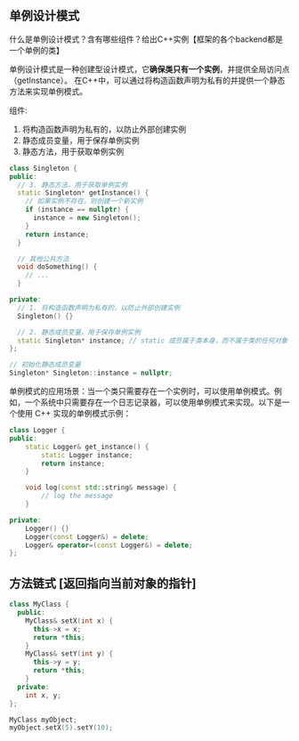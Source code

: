 

## 单例设计模式

什么是单例设计模式？含有哪些组件？给出C++实例【框架的各个backend都是一个单例的类】

单例设计模式是一种创建型设计模式，它**确保类只有一个实例**，并提供全局访问点（getInstance）。 在C++中，可以通过将构造函数声明为私有的并提供一个静态方法来实现单例模式。

组件:
  1. 将构造函数声明为私有的，以防止外部创建实例
  2. 静态成员变量，用于保存单例实例
  3. 静态方法，用于获取单例实例

~~~cpp
class Singleton {
public:
  // 3. 静态方法，用于获取单例实例
  static Singleton* getInstance() {
    // 如果实例不存在，则创建一个新实例
    if (instance == nullptr) {
      instance = new Singleton();
    }
    return instance;
  }

  // 其他公共方法
  void doSomething() {
    // ...
  }

private:
  // 1. 将构造函数声明为私有的，以防止外部创建实例
  Singleton() {}

  // 2. 静态成员变量，用于保存单例实例
  static Singleton* instance; // static 成员属于类本身，而不属于类的任何对象
};

// 初始化静态成员变量
Singleton* Singleton::instance = nullptr;
~~~

单例模式的应用场景：当一个类只需要存在一个实例时，可以使用单例模式。例如，一个系统中只需要存在一个日志记录器，可以使用单例模式来实现。以下是一个使用 C++ 实现的单例模式示例：

~~~cpp
class Logger {
public:
    static Logger& get_instance() {
        static Logger instance;
        return instance;
    }

    void log(const std::string& message) {
        // log the message
    }

private:
    Logger() {}
    Logger(const Logger&) = delete;
    Logger& operator=(const Logger&) = delete;
};
~~~

## 方法链式  [返回指向当前对象的指针]

~~~cpp
class MyClass {
  public:
    MyClass& setX(int x) {
      this->x = x;
      return *this;
    }
    MyClass& setY(int y) {
      this->y = y;
      return *this;
    }
  private:
    int x, y;
};

MyClass myObject;
myObject.setX(5).setY(10);
~~~
